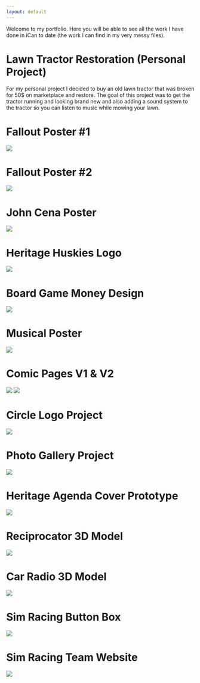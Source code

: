 ```yaml
---
layout: default
---
```



Welcome to my portfolio. Here you will be able to see all the work I have done in iCan to date (the work I can find in my very messy files).

# Lawn Tractor Restoration (Personal Project)

For my personal project I decided to buy an old lawn tractor that was broken for 50$ on marketplace and restore. The goal of this project was to get the tractor running and looking brand new and also adding a sound system to the tractor so you can listen to music while mowing your lawn. 

# Fallout Poster #1

<img src="FALLOUT Poster.png">

# Fallout Poster #2

<img src="Fallout Poster 2.png">

# John Cena Poster

<img src="john cena.png">

# Heritage Huskies Logo

<img src="huskies logo.png">

# Board Game Money Design

<img src="board game 50$ copy.png">

# Musical Poster

<img src="musical poster.png">

# Comic Pages V1 & V2

<img src="comic v1.png">

<img src="comic v2.png">

# Circle Logo Project

<img src="circle logo.png">

# Photo Gallery Project

<img src="photo gallery.png">

# Heritage Agenda Cover Prototype

<img src="HRHS AGENDA COVER PAGE GOOD COPY.png">

# Reciprocator 3D Model
<img src="Screenshot 2025-01-23 143907.png">

# Car Radio 3D Model
<img src="Screenshot 2025-01-23 143946.png">

# Sim Racing Button Box
<img src="IMG_3111.png">

# Sim Racing Team Website
<img src="rim racing homepage.png">

